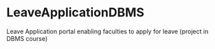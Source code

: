 # LeaveApplicationDBMS
Leave Application portal enabling faculties to apply for leave (project in DBMS course) 
